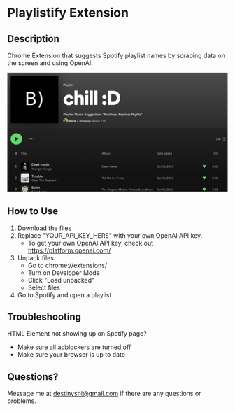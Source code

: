 # Playlistify Extension

## Description
Chrome Extension that suggests Spotify playlist names by scraping data on the screen and using OpenAI.

![Demo Photo](./PlaylistifyExtensionV1Demo.png)

## How to Use
1. Download the files
2. Replace "YOUR_API_KEY_HERE" with your own OpenAI API key.
    * To get your own OpenAI API key, check out https://platform.openai.com/
3. Unpack files
    * Go to chrome://extensions/
    * Turn on Developer Mode
    * Click "Load unpacked"
    * Select files
4. Go to Spotify and open a playlist

## Troubleshooting
HTML Element not showing up on Spotify page?
* Make sure all adblockers are turned off
* Make sure your browser is up to date

## Questions?
Message me at destinyshi@gmail.com if there are any questions or problems.